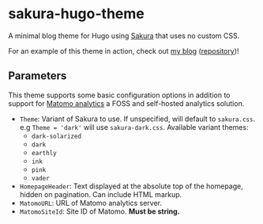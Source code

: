 # sakura-hugo-theme

A minimal blog theme for Hugo using [Sakura](https://github.com/oxalorg/sakura) that uses no custom CSS.

For an example of this theme in action, check out [my blog](https://blog.elnu.com/) ([repository](https://github.com/ElnuDev/blog.elnu.com))!

## Parameters

This theme supports some basic configuration options in addition to support for [Matomo analytics](https://matomo.org/) a FOSS and self-hosted analytics solution.

- `Theme`: Variant of Sakura to use. If unspecified, will default to `sakura.css`. e.g `Theme = 'dark'` will use `sakura-dark.css`. Available variant themes:
  - `dark-solarized`
  - `dark`
  - `earthly`
  - `ink`
  - `pink`
  - `vader`
- `HomepageHeader`: Text displayed at the absolute top of the homepage, hidden on pagination. Can include HTML markup.
- `MatomoURL`: URL of Matomo analytics server.
- `MatomoSiteId`: Site ID of Matomo. **Must be string.**
